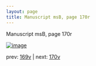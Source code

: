 ```yaml
---
layout: page
title: Manuscript msB, page 170r
---
```


Manuscript msB, page 170r

[![image](http://www.homermultitext.org/iipsrv?OBJ=IIP,1.0&FIF=/project/homer/pyramidal/deepzoom/hmt/vbbifolio/v1/vb_169v_170r.tif&WID=100&CVT=JPEG)](http://www.homermultitext.org/ict2/?urn=urn:cite2:hmt:vbbifolio.v1:vb_169v_170r)

prev:  [169v](../169v) | next:  [170v](../170v)

